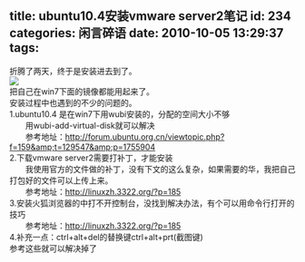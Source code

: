 title: ubuntu10.4安装vmware server2笔记
id: 234
categories: 闲言碎语
date: 2010-10-05 13:29:37
tags:
---

折腾了两天，终于是安装进去到了。
</br>![](http://m3.img.libdd.com/farm4/2012/0822/07/FF56CE2D05C0B0D065D6FD9F81F271E9013AE975FC09_500_281.jpg)</img>
</br>把自己在win7下面的镜像都能用起来了。
</br>安装过程中也遇到的不少的问题的。
</br>1.ubuntu10.4 是在win7下用wubi安装的，分配的空间大小不够
</br>　　用wubi-add-virtual-disk就可以解决
</br>　　参考地址：http://forum.ubuntu.org.cn/viewtopic.php?f=159&amp;t=129547&amp;p=1755904
</br>2.下载vmware server2需要打补丁，才能安装
</br>　　我使用官方的文件做的补丁，没有下文的这么复杂，如果需要的华，我把自己打包好的文件可以上传上来。
</br>　　参考地址：http://linuxzh.3322.org/?p=185
</br>3.安装火狐浏览器的中打不开控制台，没找到解决办法，有个可以用命令行打开的技巧
</br>　　参考地址：http://linuxzh.3322.org/?p=185
</br>4.补充一点：ctrl+alt+del的替换键ctrl+alt+prt(截图键)
</br>参考这些就可以解决掉了
